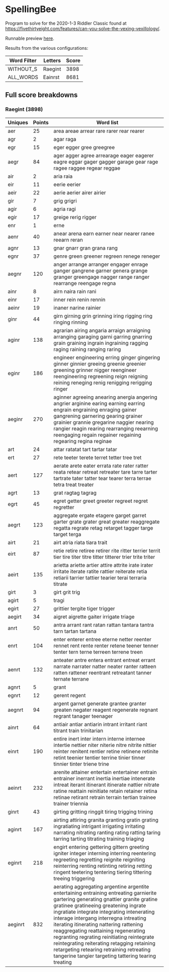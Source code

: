 # SpellingBee

Program to solve for the 2020-1-3 Riddler Classic found at https://fivethirtyeight.com/features/can-you-solve-the-vexing-vexillology/.

Runnable preview [here](http://htmlpreview.github.io/?https://github.com/nasderidaq/spellingBee/blob/master/spellingBee.html).

Results from the various configurations:

| Word Filter | Letters | Score |
|-------------|---------|-------|
| WITHOUT_S   | Raegint |  3898 |
| ALL_WORDS   | Eainrst |  8681 |

## Full score breakdowns

### Raegint (3898)

| Uniques | Points | Word list
|---------|--------|----------
| aer     |     25 | area areae arrear rare rarer rear rearer
| agr     |      2 | agar raga
| egr     |     15 | eger egger gree greegree
| aegr    |     84 | ager agger agree arrearage eager eagerer eagre eggar gager gagger garage gear rage ragee raggee regear reggae
| air     |      2 | aria raia
| eir     |     11 | eerie eerier
| aeir    |     22 | aerie aerier airer airier
| gir     |      7 | grig grigri
| agir    |      6 | agria ragi
| egir    |     17 | greige rerig rigger
| enr     |      1 | erne
| aenr    |     40 | anear arena earn earner near nearer ranee reearn reran
| agnr    |     13 | gnar gnarr gran grana rang
| egnr    |     37 | genre green greener regreen renege reneger
| aegnr   |    120 | anger arrange arranger engager enrage ganger gangrene garner genera grange granger greengage nagger range ranger rearrange reengage regna
| ainr    |      8 | airn naira rain rani
| einr    |     17 | inner rein renin rennin
| aeinr   |     19 | inaner narine rainier
| ginr    |     44 | girn girning grin grinning iring rigging ring ringing rinning
| aginr   |    138 | agrarian airing angaria arraign arraigning arranging garaging garni garring gnarring grain graining ingrain ingraining ragging raging raining ranging raring
| eginr   |    186 | engineer engineering erring ginger gingering ginner ginnier greeing greenie greenier greening grinner nigger reengineer reengineering regreening reign reigning reining reneging renig renigging rerigging ringer
| aeginr  |    270 | aginner agreeing anearing anergia angering angrier arginine earing earning earring engrain engraining enraging gainer gangrening garnering gearing grainer grainier grannie gregarine naggier nearing rangier reagin rearing rearranging reearning reengaging regain regainer regaining regearing regina reginae
| art     |     24 | attar ratatat tart tartar tatar
| ert     |     27 | rete teeter terete terret tetter tree tret
| aert    |    127 | aerate arete eater errata rate rater ratter reata retear retreat retreater tare tarre tarter tartrate tater tatter tear tearer terra terrae tetra treat treater
| agrt    |     13 | grat ragtag tagrag
| egrt    |     45 | egret getter greet greeter regreet regret regretter
| aegrt   |    123 | aggregate ergate etagere garget garret garter grate grater great greater reaggregate regatta regrate retag retarget tagger targe target terga
| airt    |     21 | airt atria riata tiara trait
| eirt    |     87 | retie retire retiree retirer rite ritter terrier territ tier tire titer titre titter titterer trier trite triter
| aeirt   |    135 | arietta ariette artier attire attrite irate irater irritate iterate ratite rattier reiterate retia retiarii tarrier tattier tearier terai terraria titrate
| girt    |      3 | girt grit trig
| agirt   |      5 | tragi
| egirt   |     27 | grittier tergite tiger trigger
| aegirt  |     34 | aigret aigrette gaiter irrigate triage
| anrt    |     50 | antra arrant rant ratan rattan tantara tantra tarn tartan tartana
| enrt    |    104 | enter enterer entree eterne netter reenter rennet rent rente renter retene teener tenner tenter tern terne terreen terrene treen
| aenrt   |    132 | anteater antre entera entrant entreat errant narrate narrater natter neater ranter ratteen ratten rattener reentrant retreatant tanner ternate terrane
| agnrt   |      5 | grant
| egnrt   |     12 | gerent regent
| aegnrt  |     94 | argent garnet generate grantee granter greaten negater reagent regenerate regnant regrant tanager teenager
| ainrt   |     64 | antiair antiar antiarin intrant irritant riant titrant train trinitarian
| einrt   |    190 | entire inert inter intern interne internee intertie nettier niter niterie nitre nitrite nittier reinter renitent rentier retine retinene retinite retint teenier tentier terrine tinier tinner tinnier tinter triene trine
| aeinrt  |    232 | arenite attainer entertain entertainer entrain entrainer inerrant inertia inertiae intenerate intreat iterant itinerant itinerate nattier nitrate ratine reattain reinitiate retain retainer retina retinae retirant retrain terrain tertian trainee trainer triennia
| ginrt   |     43 | girting gritting ringgit tiring trigging trining
| aginrt  |    167 | airting attiring granita granting gratin grating ingratiating intrigant irrigating irritating narrating nitrating ranting rating ratting taring tarring tarting titrating training triaging
| eginrt  |    218 | engirt entering gettering gittern greeting igniter integer interning interring reentering regreeting regretting reignite reigniting reinterring renting retinting retiring retting ringent teetering tentering tiering tittering treeing triggering
| aeginrt |    832 | aerating aggregating argentine argentite entertaining entraining entreating garnierite gartering generating gnattier granite gratine gratinee gratineeing greatening ingrate ingratiate integrate integrating intenerating interage intergang interregna intreating iterating itinerating nattering rattening reaggregating reattaining regenerating regranting regrating reinitiating reintegrate reintegrating reiterating retagging retaining retargeting retearing retraining retreating tangerine tangier targeting tattering tearing treating
